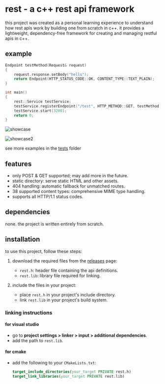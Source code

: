 
# rest - a c++ rest api framework
this project was created as a personal learning experience to understand how rest apis work by building one from scratch in c++. it provides a lightweight, dependency-free framework for creating and managing restful apis in c++.

## example

```cpp
Endpoint testMethod(Request& request)
{
    request.response.setBody("hello");
    return Endpoint(HTTP_STATUS_CODE::OK, CONTENT_TYPE::TEXT_PLAIN);
}

int main()
{
    rest::Service testService;
    testService.registerEndpoint("/test", HTTP_METHOD::GET, testMethod);
    testService.start(3200);
    return 0;
}
```

![showcase](https://cdn.discordapp.com/attachments/1316828170573320305/1316828179087753298/image.png?ex=675c774f&is=675b25cf&hm=3bde87d167bccfa16582184c494416dfd882252a2116885a524241a7f3540763&)

![showcase2](https://cdn.discordapp.com/attachments/1316828170573320305/1316828327851593778/image.png?ex=675c7772&is=675b25f2&hm=1c4f4c535e4750881155914d3918420412e4a32eabf6959fa7b71ac6f54860a0&)

see more examples in the [tests](https://github.com/flyingbird32/rest/tree/main/tests) folder

## features

- only POST & GET supported; may add more in the future.
- static directory: serve static HTML and other assets.
- 404 handling: automatic fallback for unmatched routes.
- 38 supported content types: comprehensive MIME type handling.
- supports all HTTP/1.1 status codes.

## dependencies
none. the project is written entirely from scratch.

## installation
to use this project, follow these steps:

1. download the required files from the [releases](https://github.com/flyingbird32/rest/releases) page:
    - `rest.h`: header file containing the api definitions.
    - `rest.lib`: library file required for linking.

2. include the files in your project:
    - place `rest.h` in your project's include directory.
    - link `rest.lib` in your project's build system.

### linking instructions

#### for visual studio
- go to **project settings > linker > input > additional dependencies**.
- add the path to `rest.lib`.

#### for cmake
- add the following to your `CMakeLists.txt`:
    ```cmake
    target_include_directories(your_target PRIVATE rest.h)
    target_link_libraries(your_target PRIVATE rest.lib)
    ```
